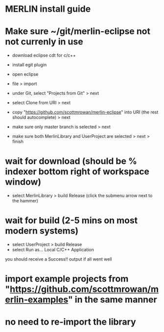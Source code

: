# MERLIN install guide

# Make sure ~/git/merlin-eclipse not not currenly in use

- download eclipse cdt for c/c++
- install egit plugin

- open eclipse
- file > import
- under Git, select "Projects from Git" > next
- select Clone from URI > next
- copy "https://github.com/scottmrowan/merlin-eclipse" into URI (the rest should autocomplete) > next
- make sure only master branch is selected > next
- make sure both MerlinLibrary and UserProject are selected > next > finish

# wait for download (should be % indexer bottom right of workspace window)

- select MerlinLibrary > build Release (click the submenu arrow next to the hammer)
 
 # wait for build (2-5 mins on most modern systems)
 
 - select UserProject > build Release
 - select Run as... Local C/C++ Application
 
 you should receive a Success!! output if all went well
 
# import example projects from "https://github.com/scottmrowan/merlin-examples" in the same manner
# no need to re-import the library


